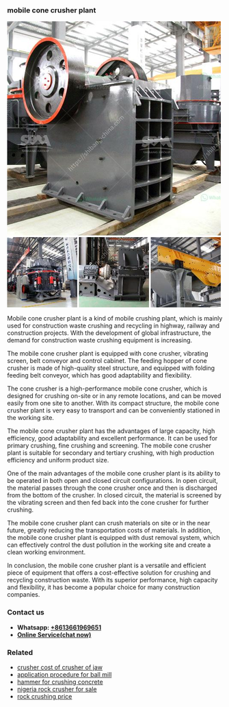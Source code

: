 <h3>mobile cone crusher plant</h3><img src='1706753903.jpg' alt=''><p>Mobile cone crusher plant is a kind of mobile crushing plant, which is mainly used for construction waste crushing and recycling in highway, railway and construction projects. With the development of global infrastructure, the demand for construction waste crushing equipment is increasing.</p><p>The mobile cone crusher plant is equipped with cone crusher, vibrating screen, belt conveyor and control cabinet. The feeding hopper of cone crusher is made of high-quality steel structure, and equipped with folding feeding belt conveyor, which has good adaptability and flexibility.</p><p>The cone crusher is a high-performance mobile cone crusher, which is designed for crushing on-site or in any remote locations, and can be moved easily from one site to another. With its compact structure, the mobile cone crusher plant is very easy to transport and can be conveniently stationed in the working site.</p><p>The mobile cone crusher plant has the advantages of large capacity, high efficiency, good adaptability and excellent performance. It can be used for primary crushing, fine crushing and screening. The mobile cone crusher plant is suitable for secondary and tertiary crushing, with high production efficiency and uniform product size.</p><p>One of the main advantages of the mobile cone crusher plant is its ability to be operated in both open and closed circuit configurations. In open circuit, the material passes through the cone crusher once and then is discharged from the bottom of the crusher. In closed circuit, the material is screened by the vibrating screen and then fed back into the cone crusher for further crushing.</p><p>The mobile cone crusher plant can crush materials on site or in the near future, greatly reducing the transportation costs of materials. In addition, the mobile cone crusher plant is equipped with dust removal system, which can effectively control the dust pollution in the working site and create a clean working environment.</p><p>In conclusion, the mobile cone crusher plant is a versatile and efficient piece of equipment that offers a cost-effective solution for crushing and recycling construction waste. With its superior performance, high capacity and flexibility, it has become a popular choice for many construction companies.</p><h3>Contact us</h3><ul><li><strong>Whatsapp:&nbsp;<a href="https://wa.me/8613661969651">+8613661969651</a></strong></li><li><a href="https://swt.shibang-china.com/?git&amp;zhl&amp;mobile cone crusher plant"><strong>Online Service(chat now)</strong></a></li></ul><h3>Related</h3><ul><li><a href='crusher cost of crusher of jaw.md'>crusher cost of crusher of jaw</a></li><li><a href='application procedure for ball mill.md'>application procedure for ball mill</a></li><li><a href='hammer for crushing concrete.md'>hammer for crushing concrete</a></li><li><a href='nigeria rock crusher for sale.md'>nigeria rock crusher for sale</a></li><li><a href='rock crushing price.md'>rock crushing price</a></li></ul>